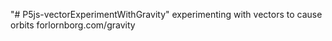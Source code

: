 "# P5js-vectorExperimentWithGravity"
experimenting with vectors to cause orbits
forlornborg.com/gravity
